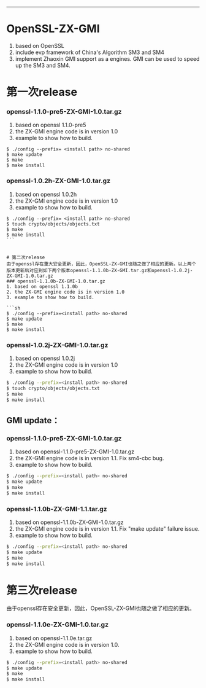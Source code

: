 *********************************************************************************************************** 
OpenSSL-ZX-GMI 
===================================
1. based on OpenSSL
2. include evp framework of China's Algorithm SM3 and SM4
3. implement Zhaoxin GMI support as a engines. GMI can be used to speed up the SM3 and SM4.
  

# 第一次release
### openssl-1.1.0-pre5-ZX-GMI-1.0.tar.gz
1. based on openssl 1.1.0-pre5
2. the ZX-GMI engine code is in version 1.0
3. example to show how to build.

```
$ ./config --prefix= <install path> no-shared
$ make update
$ make
$ make install
```

### openssl-1.0.2h-ZX-GMI-1.0.tar.gz
1. based on openssl 1.0.2h
2. the ZX-GMI engine code is in version 1.0
3. example to show how to build. 

```
$ ./config --prefix= <install path> no-shared
$ touch crypto/objects/objects.txt 
$ make
$ make install
```  


# 第二次release
由于openssl存在重大安全更新，因此，OpenSSL-ZX-GMI也随之做了相应的更新。以上两个版本更新后对应到如下两个版本openssl-1.1.0b-ZX-GMI.tar.gz和openssl-1.0.2j-ZX-GMI-1.0.tar.gz
### openssl-1.1.0b-ZX-GMI-1.0.tar.gz
1. based on openssl 1.1.0b
2. the ZX-GMI engine code is in version 1.0
3. example to show how to build. 

```sh
$ ./config --prefix=<install path> no-shared
$ make update
$ make
$ make install
```

### openssl-1.0.2j-ZX-GMI-1.0.tar.gz
1. based on openssl 1.0.2j
2. the ZX-GMI engine code is in version 1.0
3. example to show how to build. 

```sh
$ ./config --prefix=<install path> no-shared
$ touch crypto/objects/objects.txt 
$ make
$ make install
```

## GMI update：    
### openssl-1.1.0-pre5-ZX-GMI-1.0.tar.gz
1. based on openssl-1.1.0-pre5-ZX-GMI-1.0.tar.gz
2. the ZX-GMI engine code is in version 1.1. Fix sm4-cbc bug.
3. example to show how to build. 

```sh
$ ./config --prefix=<install path> no-shared
$ make update
$ make
$ make install
```

### openssl-1.1.0b-ZX-GMI-1.1.tar.gz
1. based on openssl-1.1.0b-ZX-GMI-1.0.tar.gz
2. the ZX-GMI engine code is in version 1.1. Fix "make update" failure issue.
3. example to show how to build. 

```sh
$ ./config --prefix=<install path> no-shared
$ make update
$ make
$ make install
```

# 第三次release
由于openssl存在安全更新，因此，OpenSSL-ZX-GMI也随之做了相应的更新。
### openssl-1.1.0e-ZX-GMI-1.0.tar.gz
1. based on openssl-1.1.0e.tar.gz
2. the ZX-GMI engine code is in version 1.0. 
3. example to show how to build. 

```sh
$ ./config --prefix=<install path> no-shared
$ make update
$ make
$ make install
```
